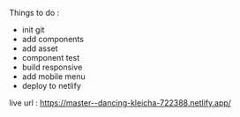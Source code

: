 Things to do :
- init git
- add components
- add asset
- component test
- build responsive
- add mobile menu
- deploy to netlify

live url : https://master--dancing-kleicha-722388.netlify.app/